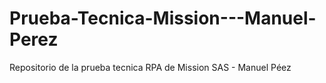 # Prueba-Tecnica-Mission---Manuel-Perez
Repositorio de la prueba tecnica RPA de Mission SAS  - Manuel Péez 
